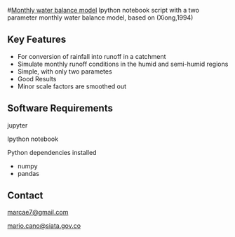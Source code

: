 #[Monthly water balance model](https://github.com/marcae777/Monthly-water-balance-model)
Ipython notebook script with a two parameter monthly water balance model, based on (Xiong,1994)

## Key Features
- For conversion of rainfall into runoff in a catchment
- Simulate monthly runoff conditions in the humid and semi-humid regions
- Simple, with only two parametes
- Good Results
- Minor scale factors are smoothed out

## Software Requirements
jupyter

Ipython notebook

Python dependencies installed
- numpy
- pandas

## Contact
marcae7@gmail.com

mario.cano@siata.gov.co
